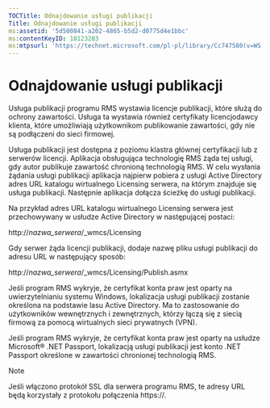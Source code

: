 ```yaml
---
TOCTitle: Odnajdowanie usługi publikacji
Title: Odnajdowanie usługi publikacji
ms:assetid: '5d500841-a202-4865-b5d2-d0775d4e1bbc'
ms:contentKeyID: 18123283
ms:mtpsurl: 'https://technet.microsoft.com/pl-pl/library/Cc747580(v=WS.10)'
---
```


Odnajdowanie usługi publikacji
==============================

Usługa publikacji programu RMS wystawia licencje publikacji, które służą do ochrony zawartości. Usługa ta wystawia również certyfikaty licencjodawcy klienta, które umożliwiają użytkownikom publikowanie zawartości, gdy nie są podłączeni do sieci firmowej.

Usługa publikacji jest dostępna z poziomu klastra głównej certyfikacji lub z serwerów licencji. Aplikacja obsługująca technologię RMS żąda tej usługi, gdy autor publikuje zawartość chronioną technologią RMS. W celu wysłania żądania usługi publikacji aplikacja najpierw pobiera z usługi Active Directory adres URL katalogu wirtualnego Licensing serwera, na którym znajduje się usługa publikacji. Następnie aplikacja dołącza ścieżkę do usługi publikacji.

Na przykład adres URL katalogu wirtualnego Licensing serwera jest przechowywany w usłudze Active Directory w następującej postaci:

http://*nazwa\_serwera*/\_wmcs/Licensing

Gdy serwer żąda licencji publikacji, dodaje nazwę pliku usługi publikacji do adresu URL w następujący sposób:

http://*nazwa\_serwera*/\_wmcs/Licensing/Publish.asmx

Jeśli program RMS wykryje, że certyfikat konta praw jest oparty na uwierzytelnianiu systemu Windows, lokalizacja usługi publikacji zostanie określona na podstawie lasu Active Directory. Ma to zastosowanie do użytkowników wewnętrznych i zewnętrznych, którzy łączą się z siecią firmową za pomocą wirtualnych sieci prywatnych (VPN).

Jeśli program RMS wykryje, że certyfikat konta praw jest oparty na usłudze Microsoft® .NET Passport, lokalizacją usługi publikacji jest konto .NET Passport określone w zawartości chronionej technologią RMS.

> [!note]  
> Jeśli włączono protokół SSL dla serwera programu RMS, te adresy URL będą korzystały z protokołu połączenia https://. 
